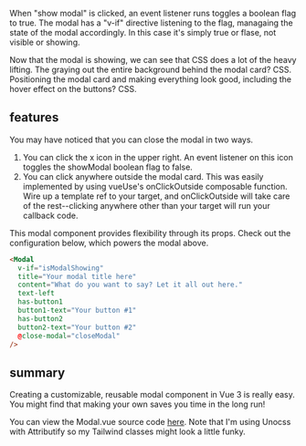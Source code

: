 When "show modal" is clicked, an event listener runs toggles a boolean flag to true. The modal has a "v-if" directive listening to the flag, managaing the state of the modal accordingly. In this case it's simply true or flase, not visible or showing.

Now that the modal is showing, we can see that CSS does a lot of the heavy lifting. The graying out the entire background behind the modal card? CSS. Positioning the modal card and making everything look good, including the hover effect on the buttons? CSS.

## features

You may have noticed that you can close the modal in two ways.
1. You can click the x icon in the upper right. An event listener on this icon toggles the showModal boolean flag to false.
2. You can click anywhere outside the modal card. This was easily implemented by using vueUse's  onClickOutside composable function. Wire up a template ref to your target, and onClickOutside will take care of the rest--clicking anywhere other than your target will run your callback code.

This modal component provides flexibility through its props. Check out the configuration below, which powers the modal above.

```html
<Modal
  v-if="isModalShowing"
  title="Your modal title here"
  content="What do you want to say? Let it all out here."
  text-left
  has-button1
  button1-text="Your button #1"
  has-button2
  button2-text="Your button #2"
  @close-modal="closeModal"
/>
```

## summary

Creating a customizable, reusable modal component in Vue 3 is really easy. You might find that making your own saves you time in the long run!

You can view the Modal.vue source code [here](https://gist.github.com/Danny-Devs/b82ebb849767b034485783cab182e65c). Note that I'm using Unocss with Attributify so my Tailwind classes might look a little funky.

<br />
<br />
<br />


